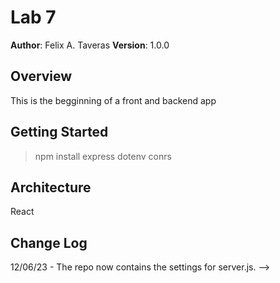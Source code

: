 # Lab 7

**Author**: Felix A. Taveras
**Version**: 1.0.0 

## Overview
This is the begginning of a front and backend app

## Getting Started

>npm install express dotenv conrs

## Architecture
React

## Change Log

12/06/23 - The repo now contains the settings for server.js. -->
